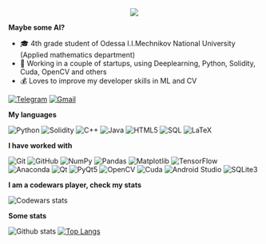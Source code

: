<div align="center">
	<img src = "https://media.giphy.com/media/cJHcuSUFIrymctvBMI/giphy.gif">
</div>

**Maybe some AI?**

-   :mortar_board: 4th grade student of Odessa I.I.Mechnikov National University (Applied mathematics department)
-   :test_tube: Working in a couple of startups, using Deeplearning, Python, Solidity, Cuda, OpenCV and others
-   :moneybag: Loves to improve my developer skills in ML and CV

[![Telegram](https://img.shields.io/badge/-TELEGRAM-2CA5E0?style=for-the-badge&logo=telegram&logoColor=white)](https://t.me/d_mor)
[![Gmail](https://img.shields.io/badge/-GMAIL-D14836?style=for-the-badge&logo=gmail&logoColor=white)](mailto:idima.mor@gmail.com)

**My languages**

![Python](https://img.shields.io/badge/-Python-000000?style=for-the-badge&logo=python)
![Solidity](https://img.shields.io/badge/-solidity-000000?style=for-the-badge&logo=ethereum)
![C++](https://img.shields.io/badge/-C++-000000?style=for-the-badge&logo=C%2B%2B&logoColor=00599C)
![Java](https://img.shields.io/badge/-Java-000000?style=for-the-badge&logo=Java)
![HTML5](https://img.shields.io/badge/-HTML5-000000?style=for-the-badge&logo=HTML5)
![SQL](https://img.shields.io/badge/-SQL-000000?style=for-the-badge&logo=MySQL)
![LaTeX](https://img.shields.io/badge/-LATEX-000000?style=for-the-badge&logo=LaTeX)

**I have worked with**

![Git](https://img.shields.io/badge/-Git-000000?style=flat&logo=git&logoColor=F05032)
![GitHub](https://img.shields.io/badge/-GitHub-000000?style=flat&logo=github&logoColor=FFFFFF)
![NumPy](https://img.shields.io/badge/-Numpy-000000?style=flat&logo=python)
![Pandas](https://img.shields.io/badge/-Pandas-000000?style=flat&logo=pandas)
![Matplotlib](https://img.shields.io/badge/-Matplotlib-000000?style=flat&logo=python)
![TensorFlow](https://img.shields.io/badge/-TensorFlow-000000?style=flat&logo=tensorflow)
![Anaconda](https://img.shields.io/badge/-Anaconda-000000?style=flat&logo=anaconda)
![Qt](https://img.shields.io/badge/-Qt-000000?style=flat&logo=qt)
![PyQt5](https://img.shields.io/badge/-PyQt5-000000?style=flat&logo=qt)
![OpenCV](https://img.shields.io/badge/-OpenCV-000000?style=flat&logo=C%2B%2B&)
![Cuda](https://img.shields.io/badge/-Cuda-000000?style=flat&logo=nvidia)
![Android Studio](https://img.shields.io/badge/-AndroidStudio-000000?style=flat&logo=android)
![SQLite3](https://img.shields.io/badge/-SQLite3-000000?style=flat&logo=sqlite)

**I am a codewars player, check my stats**

![Codewars stats](https://www.codewars.com/users/morozdima/badges/large)

**Some stats**

![Github stats](https://github-readme-stats.vercel.app/api?username=morozdima&count_private=true)
[![Top Langs](https://github-readme-stats.vercel.app/api/top-langs/?username=morozdima&layout=compact)](https://github.com/anuraghazra/github-readme-stats)
